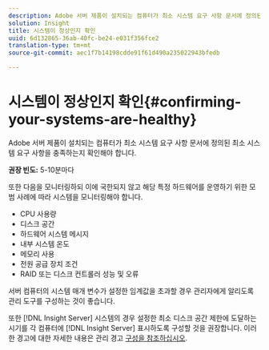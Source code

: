 ```yaml
---
description: Adobe 서버 제품이 설치되는 컴퓨터가 최소 시스템 요구 사항 문서에 정의된 최소 시스템 요구 사항을 충족하는지 확인해야 합니다.
solution: Insight
title: 시스템이 정상인지 확인
uuid: 6d132865-36ab-40fc-be24-e031f356fce2
translation-type: tm+mt
source-git-commit: aec1f7b14198cdde91f61d490a235022943bfedb

---
```



# 시스템이 정상인지 확인{#confirming-your-systems-are-healthy}

Adobe 서버 제품이 설치되는 컴퓨터가 최소 시스템 요구 사항 문서에 정의된 최소 시스템 요구 사항을 충족하는지 확인해야 합니다.

**권장 빈도:** 5-10분마다

또한 다음을 모니터링하되 이에 국한되지 않고 해당 특정 하드웨어를 운영하기 위한 모범 사례에 따라 시스템을 모니터링해야 합니다.

* CPU 사용량
* 디스크 공간
* 하드웨어 시스템 메시지
* 내부 시스템 온도
* 메모리 사용
* 전원 공급 장치 조건
* RAID 또는 디스크 컨트롤러 성능 및 오류

서버 컴퓨터의 시스템 매개 변수가 설정한 임계값을 초과할 경우 관리자에게 알리도록 관리 도구를 구성하는 것이 좋습니다.

또한 [!DNL Insight Server] 시스템의 경우 설정한 최소 디스크 공간 제한에 도달하는 시기를 각 컴퓨터에 [!DNL Insight Server] 표시하도록 구성할 것을 권장합니다. 이러한 경고에 대한 자세한 내용은 관리 경고 [구성을 참조하십시오](../../../home/c-inst-svr/c-admin-inst-svr/t-config-adm-alrts.md#task-0858f588da4941aa9d4952f6592681aa).
